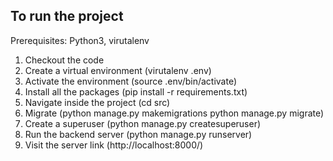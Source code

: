## To run the project
Prerequisites: Python3, virutalenv

1. Checkout the code
2. Create a virtual environment (virutalenv .env)
3. Activate the environment (source .env/bin/activate)
4. Install all the packages (pip install -r requirements.txt)
5. Navigate inside the project (cd src)
6. Migrate (python manage.py makemigrations  python manage.py migrate)
7. Create a superuser (python manage.py createsuperuser)
8. Run the backend server (python manage.py runserver)
9. Visit the server link (http://localhost:8000/)
